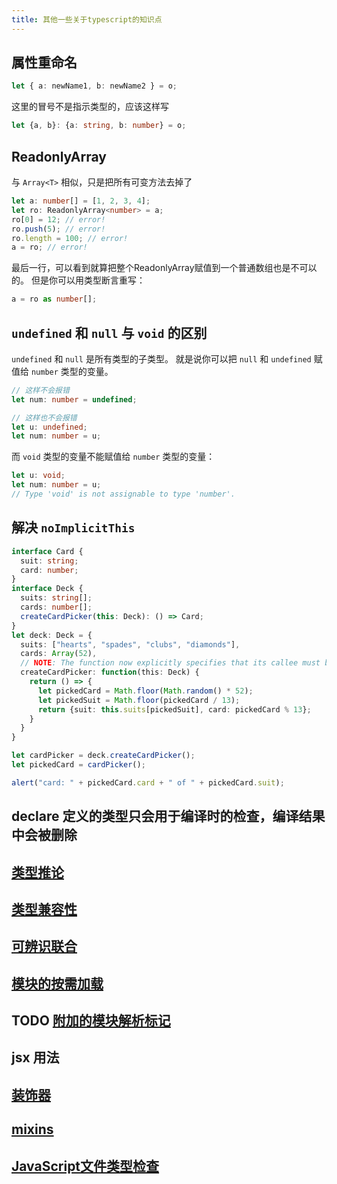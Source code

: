 ```yaml
---
title: 其他一些关于typescript的知识点
---
```

## 属性重命名

```ts
let { a: newName1, b: newName2 } = o;
```

这里的冒号不是指示类型的，应该这样写

```ts
let {a, b}: {a: string, b: number} = o;
```

## ReadonlyArray

与 `Array<T>` 相似，只是把所有可变方法去掉了

```ts
let a: number[] = [1, 2, 3, 4];
let ro: ReadonlyArray<number> = a;
ro[0] = 12; // error!
ro.push(5); // error!
ro.length = 100; // error!
a = ro; // error!
```

最后一行，可以看到就算把整个ReadonlyArray赋值到一个普通数组也是不可以的。 但是你可以用类型断言重写：

```ts
a = ro as number[];
```

## `undefined` 和 `null` 与 `void` 的区别

`undefined` 和 `null` 是所有类型的子类型。 就是说你可以把 `null` 和 `undefined` 赋值给 `number` 类型的变量。

```ts
// 这样不会报错
let num: number = undefined;
```

```ts
// 这样也不会报错
let u: undefined;
let num: number = u;
```

而 `void` 类型的变量不能赋值给 `number` 类型的变量：

```ts
let u: void;
let num: number = u;
// Type 'void' is not assignable to type 'number'.
```

## 解决 `noImplicitThis`

```ts
interface Card {
  suit: string;
  card: number;
}
interface Deck {
  suits: string[];
  cards: number[];
  createCardPicker(this: Deck): () => Card;
}
let deck: Deck = {
  suits: ["hearts", "spades", "clubs", "diamonds"],
  cards: Array(52),
  // NOTE: The function now explicitly specifies that its callee must be of type Deck
  createCardPicker: function(this: Deck) {
    return () => {
      let pickedCard = Math.floor(Math.random() * 52);
      let pickedSuit = Math.floor(pickedCard / 13);
      return {suit: this.suits[pickedSuit], card: pickedCard % 13};
    }
  }
}

let cardPicker = deck.createCardPicker();
let pickedCard = cardPicker();

alert("card: " + pickedCard.card + " of " + pickedCard.suit);
```

## declare 定义的类型只会用于编译时的检查，编译结果中会被删除

## [类型推论](https://www.tslang.cn/docs/handbook/type-inference.html)

## [类型兼容性](https://www.tslang.cn/docs/handbook/type-compatibility.html)

## [可辨识联合](https://www.tslang.cn/docs/handbook/advanced-types.html)

## [模块的按需加载](https://www.tslang.cn/docs/handbook/modules.html)

## TODO [附加的模块解析标记](https://www.tslang.cn/docs/handbook/module-resolution.html)

## jsx 用法

## [装饰器](https://www.tslang.cn/docs/handbook/decorators.html)

## [mixins](https://www.tslang.cn/docs/handbook/mixins.html)

## [JavaScript文件类型检查](https://www.tslang.cn/docs/handbook/type-checking-javascript-files.html)
